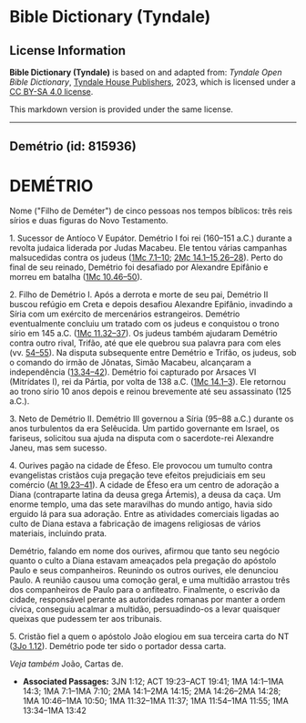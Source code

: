 # Bible Dictionary (Tyndale)

## License Information

**Bible Dictionary (Tyndale)** is based on and adapted from: _Tyndale Open Bible Dictionary_, [Tyndale House Publishers](https://tyndaleopenresources.com/), 2023, which is licensed under a [CC BY-SA 4.0 license](https://creativecommons.org/licenses/by-sa/4.0/legalcode.en).

This markdown version is provided under the same license.



--------------------------------

## Demétrio (id: 815936)

DEMÉTRIO
========

Nome ("Filho de Deméter") de cinco pessoas nos tempos bíblicos: três reis sírios e duas figuras do Novo Testamento.

1\. Sucessor de Antíoco V Eupátor. Demétrio I foi rei (160–151 a.C.) durante a revolta judaica liderada por Judas Macabeu. Ele tentou várias campanhas malsucedidas contra os judeus ([1Mc 7\.1–10](https://ref.ly/1Macc7:1-1Macc7:10); [2Mc 14\.1–15,26–28](https://ref.ly/2Macc14:1-2Macc14:15,2Macc14:26-2Macc14:28)). Perto do final de seu reinado, Demétrio foi desafiado por Alexandre Epifânio e morreu em batalha ([1Mc 10\.46–50](https://ref.ly/1Macc10:46-1Macc10:50)).

2\. Filho de Demétrio I. Após a derrota e morte de seu pai, Demétrio II buscou refúgio em Creta e depois desafiou Alexandre Epifânio, invadindo a Síria com um exército de mercenários estrangeiros. Demétrio eventualmente concluiu um tratado com os judeus e conquistou o trono sírio em 145 a.C. ([1Mc 11\.32–37](https://ref.ly/1Macc11:32-1Macc11:37)). Os judeus também ajudaram Demétrio contra outro rival, Trifão, até que ele quebrou sua palavra para com eles (vv. [54–55](https://ref.ly/1Macc11:54-1Macc11:55)). Na disputa subsequente entre Demétrio e Trifão, os judeus, sob o comando do irmão de Jônatas, Simão Macabeu, alcançaram a independência ([13\.34–42](https://ref.ly/1Macc13:34-1Macc13:42)). Demétrio foi capturado por Arsaces VI (Mitrídates I), rei da Pártia, por volta de 138 a.C. ([1Mc 14\.1–3](https://ref.ly/1Macc14:1-1Macc14:3)). Ele retornou ao trono sírio 10 anos depois e reinou brevemente até seu assassinato (125 a.C.).

3\. Neto de Demétrio II. Demétrio III governou a Síria (95–88 a.C.) durante os anos turbulentos da era Selêucida. Um partido governante em Israel, os fariseus, solicitou sua ajuda na disputa com o sacerdote\-rei Alexandre Janeu, mas sem sucesso.

4\. Ourives pagão na cidade de Éfeso. Ele provocou um tumulto contra evangelistas cristãos cuja pregação teve efeitos prejudiciais em seu comércio ([At 19\.23–41](https://ref.ly/Acts19:23-Acts19:41)). A cidade de Éfeso era um centro de adoração a Diana (contraparte latina da deusa grega Ártemis), a deusa da caça. Um enorme templo, uma das sete maravilhas do mundo antigo, havia sido erguido lá para sua adoração. Entre as atividades comerciais ligadas ao culto de Diana estava a fabricação de imagens religiosas de vários materiais, incluindo prata.

Demétrio, falando em nome dos ourives, afirmou que tanto seu negócio quanto o culto a Diana estavam ameaçados pela pregação do apóstolo Paulo e seus companheiros. Reunindo os outros ourives, ele denunciou Paulo. A reunião causou uma comoção geral, e uma multidão arrastou três dos companheiros de Paulo para o anfiteatro. Finalmente, o escrivão da cidade, responsável perante as autoridades romanas por manter a ordem cívica, conseguiu acalmar a multidão, persuadindo\-os a levar quaisquer queixas que pudessem ter aos tribunais.

5\. Cristão fiel a quem o apóstolo João elogiou em sua terceira carta do NT ([3Jo 1\.12](https://ref.ly/3John1:12)). Demétrio pode ter sido o portador dessa carta.

*Veja também* João, Cartas de.

* **Associated Passages:** 3JN 1:12; ACT 19:23–ACT 19:41; 1MA 14:1–1MA 14:3; 1MA 7:1–1MA 7:10; 2MA 14:1–2MA 14:15; 2MA 14:26–2MA 14:28; 1MA 10:46–1MA 10:50; 1MA 11:32–1MA 11:37; 1MA 11:54–1MA 11:55; 1MA 13:34–1MA 13:42

